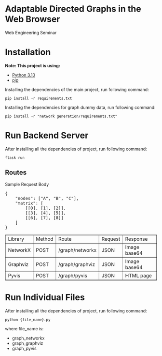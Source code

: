 # Adaptable Directed Graphs in the Web Browser

Web Engineering Seminar
 
# Installation

**Note: This project is using:**
- [Python 3.10](https://www.python.org/downloads/release/python-3100/)
- [pip](https://pypi.org/project/pip/)

Installing the dependencies of the main project, run following command:

``` pip install -r requirements.txt ```

Installing the dependencies for graph dummy data, run following command:

``` pip install -r "network generation/requirements.txt" ```

# Run Backend Server

After installing all the dependencies of project, run following command:

``` flask run ```

## Routes

Sample Request Body

<pre>
{
    "nodes": ["A", "B", "C"],
    "matrix": [
        [[0], [1], [2]],
        [[3], [4], [5]],
        [[6], [7], [8]]
    ]
}
</pre>

<table border="1">
    <tr>
        <td>Library</td>
        <td>Method</td>
        <td>Route</td>
        <td>Request</td>
        <td>Response</td>
    </tr>
    <tr>
        <td>NetworkX</td>
        <td>POST</td>
        <td>/graph/networkx</td>
        <td>JSON</td>
        <td>Image base64</td>
    </tr>
    <tr>
        <td>Graphviz</td>
        <td>POST</td>
        <td>/graph/graphviz</td>
        <td>JSON</td>
        <td>Image base64</td>
    </tr>
    <tr>
        <td>Pyvis</td>
        <td>POST</td>
        <td>/graph/pyvis</td>
        <td>JSON</td>
        <td>HTML page</td>
    </tr>
</table>

# Run Individual Files

After installing all the dependencies of project, run following command:

``` python {file_name}.py ```

where file_name is:
- graph_networkx
- graph_graphviz
- graph_pyvis